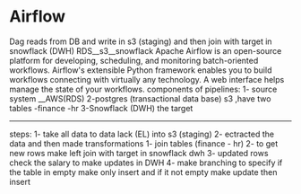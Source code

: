 # Airflow
Dag reads from DB  and write in s3 (staging) and then join  with target in snowflack (DWH)
RDS__s3__snowflack 
Apache Airflow is an open-source platform for developing, scheduling, and monitoring batch-oriented workflows. Airflow's extensible Python framework enables you to build workflows connecting with virtually any technology. A web interface helps manage the state of your workflows.
components of pipelines:
1- source system __AWS(RDS)
2-postgres (transactional data base) s3 ,have two tables
-finance -hr
3-Snowflack (DWH) the target
___________________________________________________________
steps:
1- take all data to data lack (EL) into s3 (staging) 
2- ectracted the data and then made transformations 
1- join tables (finance - hr)
2- to get new rows make left join  with target in snowflack dwh 
3- updated rows check the salary to make updates in DWH 
4- make branching to specify if the table in empty make only insert 
and if it not empty make update then insert 









